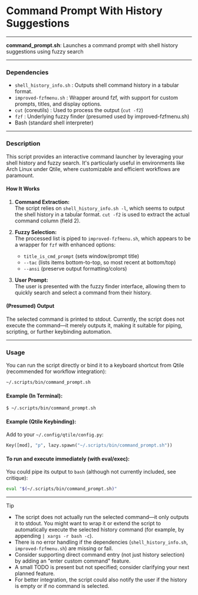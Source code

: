 # Command Prompt With History Suggestions

---

**command_prompt.sh**: Launches a command prompt with shell history suggestions using fuzzy search

---

### Dependencies

- `shell_history_info.sh` : Outputs shell command history in a tabular format.  
- `improved-fzfmenu.sh` : Wrapper around fzf, with support for custom prompts, titles, and display options.  
- `cut` (coreutils) : Used to process the output (`cut -f2`)  
- `fzf` : Underlying fuzzy finder (presumed used by improved-fzfmenu.sh)  
- Bash (standard shell interpreter)

---

### Description

This script provides an interactive command launcher by leveraging your shell history and fuzzy search. It's particularly useful in environments like Arch Linux under Qtile, where customizable and efficient workflows are paramount.

#### How It Works

1. **Command Extraction:**  
   The script relies on `shell_history_info.sh -l`, which seems to output the shell history in a tabular format. `cut -f2` is used to extract the actual command column (field 2).

2. **Fuzzy Selection:**  
   The processed list is piped to `improved-fzfmenu.sh`, which appears to be a wrapper for `fzf` with enhanced options:
   - `title_is_cmd_prompt` (sets window/prompt title)
   - `--tac` (lists items bottom-to-top, so most recent at bottom/top)
   - `--ansi` (preserve output formatting/colors)

3. **User Prompt:**  
   The user is presented with the fuzzy finder interface, allowing them to quickly search and select a command from their history.

#### (Presumed) Output

The selected command is printed to stdout. Currently, the script does not execute the command—it merely outputs it, making it suitable for piping, scripting, or further keybinding automation.

---

### Usage

You can run the script directly or bind it to a keyboard shortcut from Qtile (recommended for workflow integration):

```bash
~/.scripts/bin/command_prompt.sh
```

#### Example (In Terminal):

```bash
$ ~/.scripts/bin/command_prompt.sh
```

#### Example (Qtile Keybinding):
Add to your `~/.config/qtile/config.py`:
```python
Key([mod], "p", lazy.spawn("~/.scripts/bin/command_prompt.sh"))
```

#### To run and execute immediately (with eval/exec):

You could pipe its output to `bash` (although not currently included, see critique):
```bash
eval "$(~/.scripts/bin/command_prompt.sh)"
```

---

> [!TIP]
> - The script does not actually run the selected command—it only outputs it to stdout. You might want to wrap it or extend the script to automatically execute the selected history command (for example, by appending `| xargs -r bash -c`).
> - There is no error handling if the dependencies (`shell_history_info.sh`, `improved-fzfmenu.sh`) are missing or fail.
> - Consider supporting direct command entry (not just history selection) by adding an "enter custom command" feature.
> - A small TODO is present but not specified; consider clarifying your next planned feature.
> - For better integration, the script could also notify the user if the history is empty or if no command is selected.
